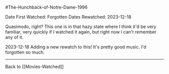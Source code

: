 #The-Hunchback-of-Notre-Dame-1996

Date First Watched:  Forgotten
Dates Rewatched:  2023-12-18

Quasimodo, right?  This one is in that hazy state where I think it'd be very familiar, very quickly if I watched it again, but right now I can't remember any of it.

2023-12-18
Adding a new rewatch to this!  It's pretty good music.  I'd forgotten so much.

---
 Back to [[Movies-Watched]]